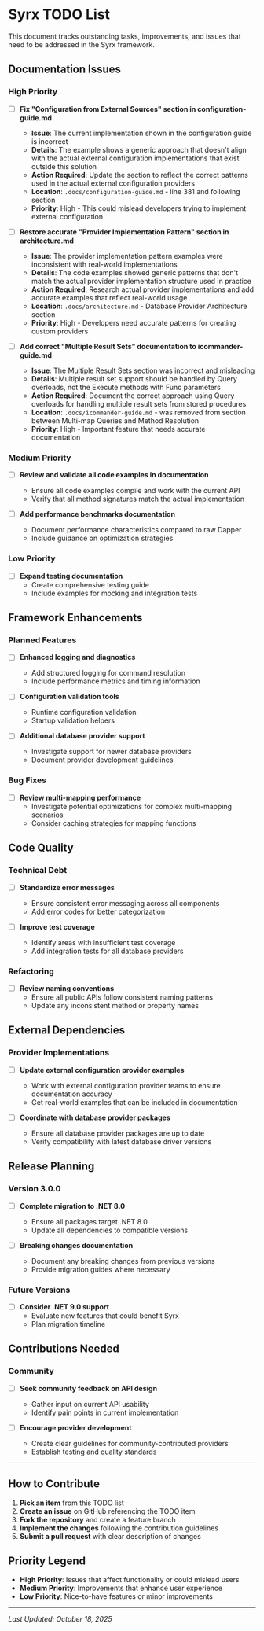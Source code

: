 # Syrx TODO List

This document tracks outstanding tasks, improvements, and issues that need to be addressed in the Syrx framework.

## Documentation Issues

### High Priority

- [ ] **Fix "Configuration from External Sources" section in configuration-guide.md**
  - **Issue**: The current implementation shown in the configuration guide is incorrect
  - **Details**: The example shows a generic approach that doesn't align with the actual external configuration implementations that exist outside this solution
  - **Action Required**: Update the section to reflect the correct patterns used in the actual external configuration providers
  - **Location**: `.docs/configuration-guide.md` - line 381 and following section
  - **Priority**: High - This could mislead developers trying to implement external configuration

- [ ] **Restore accurate "Provider Implementation Pattern" section in architecture.md**
  - **Issue**: The provider implementation pattern examples were inconsistent with real-world implementations
  - **Details**: The code examples showed generic patterns that don't match the actual provider implementation structure used in practice
  - **Action Required**: Research actual provider implementations and add accurate examples that reflect real-world usage
  - **Location**: `.docs/architecture.md` - Database Provider Architecture section
  - **Priority**: High - Developers need accurate patterns for creating custom providers

- [ ] **Add correct "Multiple Result Sets" documentation to icommander-guide.md**
  - **Issue**: The Multiple Result Sets section was incorrect and misleading
  - **Details**: Multiple result set support should be handled by Query overloads, not the Execute methods with Func<TResult> parameters
  - **Action Required**: Document the correct approach using Query overloads for handling multiple result sets from stored procedures
  - **Location**: `.docs/icommander-guide.md` - was removed from section between Multi-map Queries and Method Resolution
  - **Priority**: High - Important feature that needs accurate documentation

### Medium Priority

- [ ] **Review and validate all code examples in documentation**
  - Ensure all code examples compile and work with the current API
  - Verify that all method signatures match the actual implementation

- [ ] **Add performance benchmarks documentation**
  - Document performance characteristics compared to raw Dapper
  - Include guidance on optimization strategies

### Low Priority

- [ ] **Expand testing documentation**
  - Create comprehensive testing guide
  - Include examples for mocking and integration tests

## Framework Enhancements

### Planned Features

- [ ] **Enhanced logging and diagnostics**
  - Add structured logging for command resolution
  - Include performance metrics and timing information

- [ ] **Configuration validation tools**
  - Runtime configuration validation
  - Startup validation helpers

- [ ] **Additional database provider support**
  - Investigate support for newer database providers
  - Document provider development guidelines

### Bug Fixes

- [ ] **Review multi-mapping performance**
  - Investigate potential optimizations for complex multi-mapping scenarios
  - Consider caching strategies for mapping functions

## Code Quality

### Technical Debt

- [ ] **Standardize error messages**
  - Ensure consistent error messaging across all components
  - Add error codes for better categorization

- [ ] **Improve test coverage**
  - Identify areas with insufficient test coverage
  - Add integration tests for all database providers

### Refactoring

- [ ] **Review naming conventions**
  - Ensure all public APIs follow consistent naming patterns
  - Update any inconsistent method or property names

## External Dependencies

### Provider Implementations

- [ ] **Update external configuration provider examples**
  - Work with external configuration provider teams to ensure documentation accuracy
  - Get real-world examples that can be included in documentation

- [ ] **Coordinate with database provider packages**
  - Ensure all database provider packages are up to date
  - Verify compatibility with latest database driver versions

## Release Planning

### Version 3.0.0

- [ ] **Complete migration to .NET 8.0**
  - Ensure all packages target .NET 8.0
  - Update all dependencies to compatible versions

- [ ] **Breaking changes documentation**
  - Document any breaking changes from previous versions
  - Provide migration guides where necessary

### Future Versions

- [ ] **Consider .NET 9.0 support**
  - Evaluate new features that could benefit Syrx
  - Plan migration timeline

## Contributions Needed

### Community

- [ ] **Seek community feedback on API design**
  - Gather input on current API usability
  - Identify pain points in current implementation

- [ ] **Encourage provider development**
  - Create clear guidelines for community-contributed providers
  - Establish testing and quality standards

---

## How to Contribute

1. **Pick an item** from this TODO list
2. **Create an issue** on GitHub referencing the TODO item
3. **Fork the repository** and create a feature branch
4. **Implement the changes** following the contribution guidelines
5. **Submit a pull request** with clear description of changes

## Priority Legend

- **High Priority**: Issues that affect functionality or could mislead users
- **Medium Priority**: Improvements that enhance user experience
- **Low Priority**: Nice-to-have features or minor improvements

---

*Last Updated: October 18, 2025*